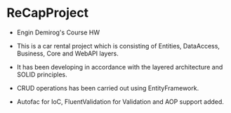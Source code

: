 # ReCapProject 

- Engin Demirog's Course HW

- This is a car rental project which is consisting of Entities, DataAccess, Business, Core and WebAPI layers.

- It has been developing in accordance with the layered architecture and SOLID principles.

- CRUD operations has been carried out using EntityFramework.

- Autofac for IoC, FluentValidation for Validation and AOP support added.
